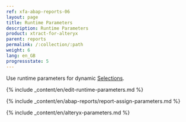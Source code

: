```yaml
---
ref: xfa-abap-reports-06
layout: page
title: Runtime Parameters
description: Runtime Parameters
product: xtract-for-alteryx
parent: reports
permalink: /:collection/:path
weight: 6
lang: en_GB
progressstate: 5
---
```


Use runtime parameters for dynamic [Selections](./variants-and-selections#edit-selections).

{% include _content/en/edit-runtime-parameters.md %}

{% include _content/en/abap-reports/report-assign-parameters.md %}

{% include _content/en/alteryx-parameters.md %}